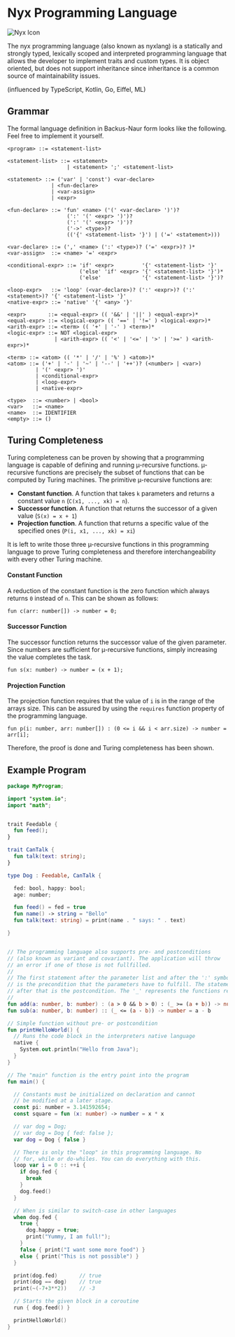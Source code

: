 # Nyx Programming Language

![Nyx Icon](https://github.com/danielkleebinder/nyxlang/blob/main/nyxlang.png?raw=true)

The nyx programming language (also known as nyxlang) is a statically and strongly typed, lexically scoped and interpreted programming language that allows the developer
to implement traits and custom types. It is object oriented, but does not support inheritance since inheritance is a common source of
maintainability issues.


(influenced by TypeScript, Kotlin, Go, Eiffel, ML)

## Grammar

The formal language definition in Backus-Naur form looks like the following. Feel free to implement it yourself.

```
<program> ::= <statement-list>

<statement-list> ::= <statement>
                   | <statement> ';' <statement-list>

<statement> ::= ('var' | 'const') <var-declare>
              | <fun-declare>
              | <var-assign>
              | <expr>

<fun-declare> ::= 'fun' <name> ('(' <var-declare> ')')?
                   (':' '(' <expr> ')')?
                   (':' '(' <expr> ')')?
                   ('->' <type>)?
                   (('{' <statement-list> '}') | ('=' <statement>)))

<var-declare> ::= (',' <name> (':' <type>)? ('=' <expr>)? )*
<var-assign>  ::= <name> '=' <expr>

<conditional-expr> ::= 'if' <expr>         '{' <statement-list> '}'
                       ('else' 'if' <expr> '{' <statement-list> '}')*
                       ('else'             '{' <statement-list> '}')?

<loop-expr>   ::= 'loop' (<var-declare>)? (':' <expr>)? (':' <statement>)? '{' <statement-list> '}'
<native-expr> ::= 'native' '{' <any> '}'

<expr>       ::= <equal-expr> (( '&&' | '||' ) <equal-expr>)*
<equal-expr> ::= <logical-expr> (( '==' | '!=' ) <logical-expr>)*
<arith-expr> ::= <term> (( '+' | '-' ) <term>)*
<logic-expr> ::= NOT <logical-expr>
               | <arith-expr> (( '<' | '<=' | '>' | '>=' ) <arith-expr>)*

<term> ::= <atom> (( '*' | '/' | '%' ) <atom>)*
<atom> ::= ('+' | '-' | '~' | '--' | '++')? (<number> | <var>)
         | '(' <expr> ')'
         | <conditional-expr>
         | <loop-expr>
         | <native-expr>

<type>  ::= <number> | <bool>
<var>   ::= <name>
<name>  ::= IDENTIFIER
<empty> ::= ()
```

## Turing Completeness
Turing completeness can be proven by showing that a programming language is capable of defining and running µ-recursive
functions. µ-recursive functions are precisely the subset of functions that can be computed by Turing machines. The
primitive µ-recursive functions are:

- **Constant function**. A function that takes `k` parameters and returns a constant value `n` (`C(x1, ..., xk) = n`).
- **Successor function**. A function that returns the successor of a given value (`S(x) = x + 1`)
- **Projection function**. A function that returns a specific value of the specified ones (`P(i, x1, ..., xk) = xi`)

It is left to write those three µ-recursive functions in this programming language to prove Turing completeness and
therefore interchangeability with every other Turing machine.

#### Constant Function
A reduction of the constant function is the zero function which always returns `0` instead of `n`. This can be shown
as follows:

```
fun c(arr: number[]) -> number = 0;
```

#### Successor Function
The successor function returns the successor value of the given parameter. Since numbers are sufficient for µ-recursive
functions, simply increasing the value completes the task.

```
fun s(x: number) -> number = (x + 1);
```

#### Projection Function
The projection function requires that the value of `i` is in the range of the arrays size. This can be assured by using
the `requires` function property of the programming language.

```
fun p(i: number, arr: number[]) : (0 <= i && i < arr.size) -> number = arr[i];
```

Therefore, the proof is done and Turing completeness has been shown.


## Example Program

```kotlin
package MyProgram;

import "system.io";
import "math";


trait Feedable {
  fun feed();
}

trait CanTalk {
  fun talk(text: string);
}

type Dog : Feedable, CanTalk {

  fed: bool, happy: bool;
  age: number;

  fun feed() = fed = true
  fun name() -> string = "Bello"
  fun talk(text: string) = print(name . " says: " . text)

}


// The programming language also supports pre- and postconditions
// (also known as variant and covariant). The application will throw
// an error if one of those is not fullfilled.
//
// The first statement after the parameter list and after the ':' symbol
// is the precondition that the parameters have to fulfill. The statement
// after that is the postcondition. The '_' represents the functions result.
//
fun add(a: number, b: number) : (a > 0 && b > 0) : (_ >= (a + b)) -> number = a + b
fun sub(a: number, b: number) :: (_ <= (a - b)) -> number = a - b

// Simple function without pre- or postcondition
fun printHelloWorld() {
  // Runs the code block in the interpreters native language
  native {
    System.out.println("Hello from Java");
  }
}

// The "main" function is the entry point into the program
fun main() {

  // Constants must be initialized on declaration and cannot
  // be modified at a later stage.
  const pi: number = 3.141592654;
  const square = fun (x: number) -> number = x * x

  // var dog = Dog;
  // var dog = Dog { fed: false };
  var dog = Dog { false }

  // There is only the "loop" in this programming language. No
  // for, while or do-whiles. You can do everything with this.
  loop var i = 0 :: ++i {
    if dog.fed {
      break
    }
    dog.feed()
  }

  // When is similar to switch-case in other languages
  when dog.fed {
    true {
      dog.happy = true;
      print("Yummy, I am full!");
    }
    false { print("I want some more food") }
    else { print("This is not possible") }
  }

  print(dog.fed)       // true
  print(dog == dog)    // true
  print(~(-7+3**2))    // -3

  // Starts the given block in a coroutine
  run { dog.feed() }

  printHelloWorld()
}
```